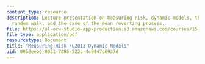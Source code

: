 ```yaml
---
content_type: resource
description: Lecture presentation on measuring risk, dynamic models, the case of the
  random walk, and the case of the mean reverting process.
file: https://ol-ocw-studio-app-production.s3.amazonaws.com/courses/15-997-practice-of-finance-advanced-corporate-risk-management-spring-2009/8058eeb680317885522c4c9447c6937d_MIT15_997s09_lec02_1.pdf
file_type: application/pdf
resourcetype: Document
title: "Measuring Risk \u2013 Dynamic Models"
uid: 8058eeb6-8031-7885-522c-4c9447c6937d
---
```

